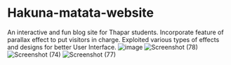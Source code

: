 # Hakuna-matata-website
An interactive and fun blog site for Thapar students. Incorporate feature of parallax effect to put visitors in charge. Exploited various types of effects and designs for better User Interface.
![image](https://user-images.githubusercontent.com/56508988/206379810-0204db61-4d84-4011-9e37-7329dcdb744b.png)
![Screenshot (78)](https://user-images.githubusercontent.com/56508988/206380049-5db5e200-7fc4-45f7-b79d-862a8ba235b4.png)
![Screenshot (74)](https://user-images.githubusercontent.com/56508988/206380070-894008c3-27af-4259-9757-89b3227d1717.png)
![Screenshot (77)](https://user-images.githubusercontent.com/56508988/206380084-abec8270-f63e-458e-aef7-58dd8cffbbc3.png)
